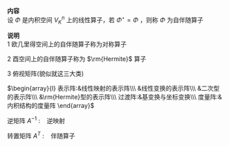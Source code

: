**内容**  
设 $\Phi$ 是内积空间 $V_K^n$ 上的线性算子，若 $\Phi^\star=\Phi$ ，则称 $\Phi$ 为自伴随算子  
  
**说明**  
1 欧几里得空间上的自伴随算子称为对称算子  
  
2 酉空间上的自伴随算子称为 $\rm{Hermite}$ 算子  
  
3 俯视矩阵(貌似就这三大类)  
  
$\begin{array}{l}  
表示阵:&线性映射的表示阵\\\  
&线性变换的表示阵\\\  
&二次型的表示阵\\\  
&\rm{Hermite}型的表示阵\\\  
过渡阵:&基变换与坐标变换\\\  
度量阵:&内积结构的度量阵  
\end{array}$  
  
逆矩阵 $A^{-1}$ : $\enspace$ 逆映射  
  
转置矩阵 $A^T$ : $\enspace$ 伴随算子  
